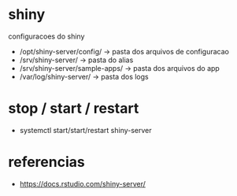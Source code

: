 # shiny
configuracoes do shiny

- /opt/shiny-server/config/ -> pasta dos arquivos de configuracao
- /srv/shiny-server/ -> pasta do alias 
- /srv/shiny-server/sample-apps/ -> pasta dos arquivos do app
- /var/log/shiny-server/ -> pasta dos logs

# stop / start / restart
- systemctl start/start/restart shiny-server

# referencias
- https://docs.rstudio.com/shiny-server/

